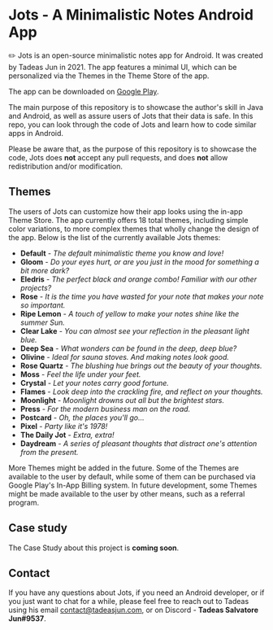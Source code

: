 # Jots - A Minimalistic Notes Android App
✏️ Jots is an open-source minimalistic notes app for Android. It was created by Tadeas Jun in 2021. The app features a minimal UI, which can be personalized via the Themes in the Theme Store of the app.

The app can be downloaded on [Google Play](https://play.google.com/store/apps/details?id=com.eledris.jots).

The main purpose of this repository is to showcase the author's skill in Java and Android, as well as assure users of Jots that their data is safe. In this repo, you can look through the code of Jots and learn how to code similar apps in Android.

Please be aware that, as the purpose of this repository is to showcase the code, Jots does **not** accept any pull requests, and does **not** allow redistribution and/or modification.

## Themes
The users of Jots can customize how their app looks using the in-app Theme Store. The app currently offers 18 total themes, including simple color variations, to more complex themes that wholly change the design of the app. Below is the list of the currently available Jots themes:

+ **Default** - *The default minimalistic theme you know and love!*
+ **Gloom** - *Do your eyes hurt, or are you just in the mood for something a bit more dark?*
+ **Eledris** - *The perfect black and orange combo! Familiar with our other projects?*
+ **Rose** - *It is the time you have wasted for your note that makes your note so important.*
+ **Ripe Lemon** - *A touch of yellow to make your notes shine like the summer Sun.*
+ **Clear Lake** - *You can almost see your reflection in the pleasant light blue.*
+ **Deep Sea** - *What wonders can be found in the deep, deep blue?*
+ **Olivine** - *Ideal for sauna stoves. And making notes look good.*
+ **Rose Quartz** - *The blushing hue brings out the beauty of your thoughts.*
+ **Moss** - *Feel the life under your feet.*
+ **Crystal** - *Let your notes carry good fortune.*
+ **Flames** - *Look deep into the crackling fire, and reflect on your thoughts.*
+ **Moonlight** - *Moonlight drowns out all but the brightest stars.*
+ **Press** - *For the modern business man on the road.*
+ **Postcard** - *Oh, the places you'll go…*
+ **Pixel** - *Party like it's 1978!*
+ **The Daily Jot** - *Extra, extra!*
+ **Daydream** - *A series of pleasant thoughts that distract one's attention from the present.*

More Themes might be added in the future.
Some of the Themes are available to the user by default, while some of them can be purchased via Google Play's In-App Billing system. In future development, some Themes might be made available to the user by other means, such as a referral program.

## Case study
The Case Study about this project is **coming soon**.

## Contact
If you have any questions about Jots, if you need an Android developer, or if you just want to chat for a while, please feel free to reach out to Tadeas using his email contact@tadeasjun.com, or on Discord - **Tadeas Salvatore Jun#9537**.
